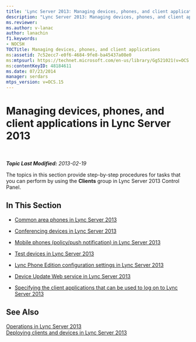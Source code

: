 ```yaml
---
title: 'Lync Server 2013: Managing devices, phones, and client applications'
description: "Lync Server 2013: Managing devices, phones, and client applications."
ms.reviewer: 
ms.author: v-lanac
author: lanachin
f1.keywords:
- NOCSH
TOCTitle: Managing devices, phones, and client applications
ms:assetid: 7c52ecc7-e0f6-4684-9fe8-ba45437a08e0
ms:mtpsurl: https://technet.microsoft.com/en-us/library/Gg521021(v=OCS.15)
ms:contentKeyID: 48184611
ms.date: 07/23/2014
manager: serdars
mtps_version: v=OCS.15
---
```


# Managing devices, phones, and client applications in Lync Server 2013

<div data-xmlns="http://www.w3.org/1999/xhtml">

<div class="topic" data-xmlns="http://www.w3.org/1999/xhtml" data-msxsl="urn:schemas-microsoft-com:xslt" data-cs="https://msdn.microsoft.com/">

<div data-asp="https://msdn2.microsoft.com/asp">



</div>

<div id="mainSection">

<div id="mainBody">

<span> </span>

_**Topic Last Modified:** 2013-02-19_

The topics in this section provide step-by-step procedures for tasks that you can perform by using the **Clients** group in Lync Server 2013 Control Panel.

<div>

## In This Section

  - [Common area phones in Lync Server 2013](lync-server-2013-common-area-phones.md)

  - [Conferencing devices in Lync Server 2013](lync-server-2013-conferencing-devices.md)

  - [Mobile phones (policy/push notification) in Lync Server 2013](lync-server-2013-mobile-phones-policy-push-notification.md)

  - [Test devices in Lync Server 2013](lync-server-2013-test-devices.md)

  - [Lync Phone Edition configuration settings in Lync Server 2013](lync-server-2013-lync-phone-edition-configuration-settings.md)

  - [Device Update Web service in Lync Server 2013](lync-server-2013-device-update-web-service.md)

  - [Specifying the client applications that can be used to log on to Lync Server 2013](lync-server-2013-specifying-the-client-applications-that-can-be-used-to-log-on-to-lync-server-2013.md)

</div>

<div>

## See Also


[Operations in Lync Server 2013](lync-server-2013-operations.md)  
[Deploying clients and devices in Lync Server 2013](lync-server-2013-deploying-clients-and-devices.md)  
  

</div>

</div>

<span> </span>

</div>

</div>

</div>


